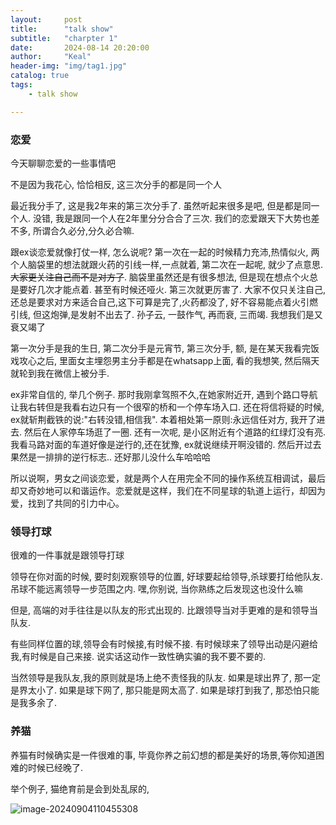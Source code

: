 ```yaml
---
layout:     post
title:      "talk show"
subtitle:   "charpter 1"
date:       2024-08-14 20:20:00
author:     "Keal"
header-img: "img/tag1.jpg"
catalog: true
tags:
    - talk show

---
```


### 恋爱

今天聊聊恋爱的一些事情吧

不是因为我花心, 恰恰相反, 这三次分手的都是同一个人

最近我分手了, 这是我2年来的第三次分手了.  虽然听起来很多是吧, 但是都是同一个人. 没错, 我是跟同一个人在2年里分分合合了三次. 我们的恋爱跟天下大势也差不多, 所谓合久必分,分久必合嘛.

跟ex谈恋爱就像打仗一样, 怎么说呢? 第一次在一起的时候精力充沛,热情似火, 两个人脑袋里的想法就跟火药的引线一样,一点就着, 第二次在一起呢, 就少了点意思. ~~大家更关注自己而不是对方了~~. 脑袋里虽然还是有很多想法, 但是现在想点个火总是要好几次才能点着. 甚至有时候还哑火. 第三次就更厉害了. 大家不仅只关注自己, 还总是要求对方来适合自己,这下可算是完了,火药都没了, 好不容易能点着火引燃引线, 但这炮弹,是发射不出去了. 孙子云, 一鼓作气, 再而衰, 三而竭. 我想我们是又衰又竭了

第一次分手是我的生日, 第二次分手是元宵节, 第三次分手, 额, 是在某天我看完饭戏攻心之后, 里面女主埋怨男主分手都是在whatsapp上面, 看的我想笑, 然后隔天就轮到我在微信上被分手. 

ex非常自信的, 举几个例子. 那时我刚拿驾照不久,在她家附近开, 遇到个路口导航让我右转但是我看右边只有一个很窄的桥和一个停车场入口. 还在将信将疑的时候, ex就斩荆截铁的说:"右转没错,相信我". 本着相处第一原则:永远信任对方, 我开了进去.  然后在人家停车场逛了一圈. 还有一次呢, 是小区附近有个道路的红绿灯没有亮. 我看马路对面的车道好像是逆行的,还在犹豫, ex就说继续开啊没错的. 然后开过去果然是一排排的逆行标志.. 还好那儿没什么车哈哈哈



所以说啊，男女之间谈恋爱，就是两个人在用完全不同的操作系统互相调试，最后却又奇妙地可以和谐运作。恋爱就是这样，我们在不同星球的轨道上运行，却因为爱，找到了共同的引力中心。

### **领导打球**

很难的一件事就是跟领导打球

领导在你对面的时候, 要时刻观察领导的位置, 好球要起给领导,杀球要打给他队友. 吊球不能远离领导一步范围之内. 嘿,你别说, 当你熟练之后发现这也没什么嘛

但是, 高端的对手往往是以队友的形式出现的. 比跟领导当对手更难的是和领导当队友.

有些同样位置的球,领导会有时候接,有时候不接.  有时候球来了领导出动是闪避给我,有时候是自己来接. 说实话这动作一致性确实骗的我不要不要的.

当然领导是我队友,我的原则就是场上绝不责怪我的队友. 如果是球出界了, 那一定是界太小了. 如果是球下网了, 那只能是网太高了. 如果是球打到我了, 那恐怕只能是我多余了.



### 养猫

养猫有时候确实是一件很难的事, 毕竟你养之前幻想的都是美好的场景,等你知道困难的时候已经晚了.

举个例子, 猫绝育前是会到处乱尿的,

![image-20240904110455308](/Users/keal/Library/Application%20Support/typora-user-images/image-20240904110455308.png)



